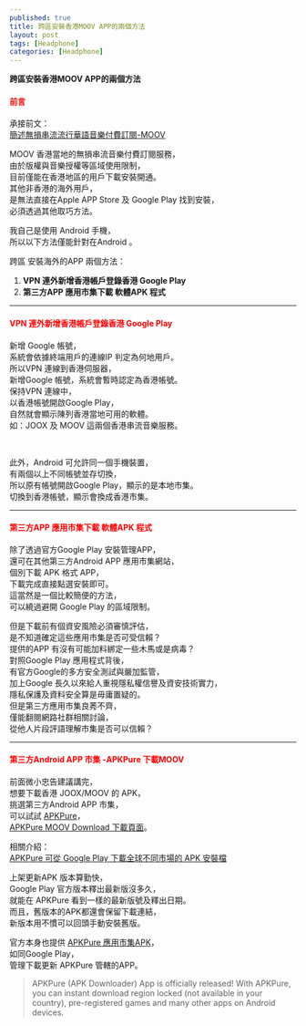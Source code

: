 ```yaml
---
published: true
title: 跨區安裝香港MOOV APP的兩個方法
layout: post
tags: [Headphone]
categories: [Headphone]
---
```


**跨區安裝香港MOOV APP的兩個方法**    
    
#### <font color="red">前言</font>   
    
承接前文：    
[簡述無損串流流行華語音樂付費訂閱-MOOV][2]    
    
MOOV 香港當地的無損串流音樂付費訂閱服務，   
由於版權與音樂授權等區域使用限制，    
目前僅能在香港地區的用戶下載安裝開通。    
其他非香港的海外用戶，    
是無法直接在Apple APP Store 及 Google Play 找到安裝，   
必須透過其他取巧方法。    
    
我自己是使用 Android 手機，   
所以以下方法僅能針對在Android 。    
    
跨區 安裝海外的APP 兩個方法：   

  1.  **VPN 連外新增香港帳戶登錄香港 Google Play**    
  2. **第三方APP 應用市集下載 軟體APK 程式**    

------

#### <font color="red">VPN 連外新增香港帳戶登錄香港 Google Play</font>     
      
新增 Google 帳號，    
系統會依據終端用戶的連線IP 判定為何地用戶。   
所以VPN 連線到香港伺服器，    
新增Google 帳號，系統會暫時認定為香港帳號。   
保持VPN 連線中，    
以香港帳號開啟Google Play，   
自然就會顯示陳列香港當地可用的軟體。    
如：JOOX 及 MOOV 這兩個香港串流音樂服務。   

<div id="lightgallery" class="owl-carousel owl-theme">
<a href="https://res.cloudinary.com/shengshampoo/image/upload/s--bB8MgGLh--/v1474458764/Screenshot_2016-09-21-09-51-121-fs8_hwrtrm.png" data-sub-html="Google Play 下載 MOOV"><img class="responsively-lazy responsively-lazy-300" src="https://res.cloudinary.com/shengshampoo/image/upload/s--MREUHI0u--/v1474458763/Screenshot_2016-09-21-09-51-122-fs8_kkqk2r.png" srcset="data:image/gif;base64,R0lGODlhAQABAIAAAP///////yH5BAEKAAEALAAAAAABAAEAAAICTAEAOw==" /></a>
<a href="https://res.cloudinary.com/shengshampoo/image/upload/s--B6UyWAU8--/v1474458764/Screenshot_2016-09-21-10-04-071-fs9_ew1pia.jpg" data-sub-html="MOOV 開始畫面"><img class="responsively-lazy responsively-lazy-300" src="https://res.cloudinary.com/shengshampoo/image/upload/s--8GjEm6Wk--/v1474458763/Screenshot_2016-09-21-10-04-072-fs9_eqzcjv.jpg" srcset="data:image/gif;base64,R0lGODlhAQABAIAAAP///////yH5BAEKAAEALAAAAAABAAEAAAICTAEAOw==" /></a>
<a href="https://res.cloudinary.com/shengshampoo/image/upload/s--0nkkJGNr--/v1474458763/Screenshot_2016-09-21-10-04-411-fs8_jz14sr.png" data-sub-html="MOOV 登錄帳號"><img class="responsively-lazy responsively-lazy-300" src="https://res.cloudinary.com/shengshampoo/image/upload/s--3LLB4cuX--/v1474458763/Screenshot_2016-09-21-10-04-412-fs8_nznyjz.png" srcset="data:image/gif;base64,R0lGODlhAQABAIAAAP///////yH5BAEKAAEALAAAAAABAAEAAAICTAEAOw==" /></a>
</div>
    
此外，Android 可允許同一個手機裝置，    
有兩個以上不同帳號並存切換，    
所以原有帳號開啟Google Play，顯示的是本地市集。   
切換到香港帳號，顯示會換成香港市集。    

-------------

#### <font color="red">第三方APP 應用市集下載 軟體APK 程式</font>    
    
除了透過官方Google Play 安裝管理APP，   
還可在其他第三方Android APP 應用市集網站，    
個別下載 APK 格式 APP，   
下載完成直接點選安裝即可。    
這當然是一個比較簡便的方法，    
可以繞過避開 Google Play 的區域限制。   

但是下載前有個資安風險必須審慎評估，    
是不知道確定這些應用市集是否可受信賴？    
提供的APP 有沒有可能加料綁定一些木馬或是病毒？    
對照Google Play 應用程式背後，    
有官方Google的多方安全測試與嚴加監管，  
加上Google 長久以來給人重視隱私權信譽及資安技術實力，   
隱私保護及資料安全算是毋庸置疑的。    
但是第三方應用市集良莠不齊，    
僅能翻閱網路社群相關討論，    
從他人片段評語理解市集是否可以信賴？    

------------

#### <font color="red">第三方Android APP 市集 -APKPure 下載MOOV</font>   

前面微小忠告建議講完，    
想要下載香港 JOOX/MOOV 的 APK，   
挑選第三方Android APP 市集，    
可以試試 [APKPure][1]，   
[APKPure MOOV Download 下載頁面][4]。   

相關介紹：    
[APKPure 可從 Google Play 下載全球不同市場的 APK 安裝檔][3]   

上架更新APK 版本算勤快，    
Google Play 官方版本釋出最新版沒多久，    
就能在 APKPure 看到一樣的最新版號及釋出日期。   
而且，舊版本的APK都還會保留下載連結，   
新版本用不慣可以回頭手動安裝舊版。    

官方本身也提供 [APKPure 應用市集APK][5]，   
如同Google Play，   
管理下載更新 APKPure 管轄的APP。    

> APKPure (APK Downloader) App is officially released! With APKPure, you can instant download region locked (not available in your country), pre-registered games and many other apps on Android devices. 


[1]: http://apkpure.com/
[2]: https://shengshampoo.github.io/headphone/2016/09/18/losslessi-monthly-subscription-service-moov.html
[3]: http://www.techorz.com/apps/android-apps/apkpure-download-apk-from-google-play/
[4]: https://apkpure.com/moov/com.now.moov
[5]: https://apkpure.com/apkpure/com.apkpure.aegon
